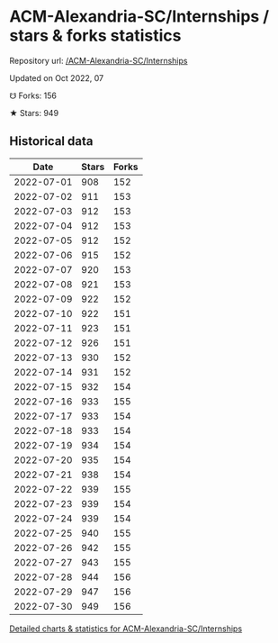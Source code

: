 # ACM-Alexandria-SC/Internships / stars & forks statistics

Repository url: [/ACM-Alexandria-SC/Internships](https://github.com/ACM-Alexandria-SC/Internships)

Updated on Oct 2022, 07

☋ Forks: 156

★ Stars: 949

## Historical data
| Date | Stars | Forks |
|------|-------|-------|
| 2022-07-01 | 908 | 152 | 
| 2022-07-02 | 911 | 153 | 
| 2022-07-03 | 912 | 153 | 
| 2022-07-04 | 912 | 153 | 
| 2022-07-05 | 912 | 152 | 
| 2022-07-06 | 915 | 152 | 
| 2022-07-07 | 920 | 153 | 
| 2022-07-08 | 921 | 153 | 
| 2022-07-09 | 922 | 152 | 
| 2022-07-10 | 922 | 151 | 
| 2022-07-11 | 923 | 151 | 
| 2022-07-12 | 926 | 151 | 
| 2022-07-13 | 930 | 152 | 
| 2022-07-14 | 931 | 152 | 
| 2022-07-15 | 932 | 154 | 
| 2022-07-16 | 933 | 155 | 
| 2022-07-17 | 933 | 154 | 
| 2022-07-18 | 933 | 154 | 
| 2022-07-19 | 934 | 154 | 
| 2022-07-20 | 935 | 154 | 
| 2022-07-21 | 938 | 154 | 
| 2022-07-22 | 939 | 155 | 
| 2022-07-23 | 939 | 154 | 
| 2022-07-24 | 939 | 154 | 
| 2022-07-25 | 940 | 155 | 
| 2022-07-26 | 942 | 155 | 
| 2022-07-27 | 943 | 155 | 
| 2022-07-28 | 944 | 156 | 
| 2022-07-29 | 947 | 156 | 
| 2022-07-30 | 949 | 156 | 


[Detailed charts & statistics for ACM-Alexandria-SC/Internships](https://reviewgithub.com/rep/ACM-Alexandria-SC/Internships)
